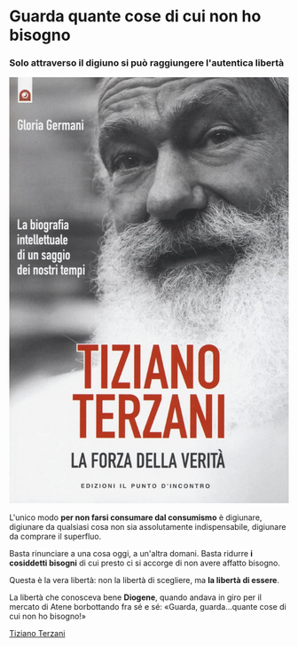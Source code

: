 # Guarda quante cose di cui non ho bisogno

### Solo attraverso il digiuno si può raggiungere l'autentica libertà

![copertina del libro La forza della Verità, di Tiziano Terzani](/img/forza-verita-terzani.jpeg)

L'unico modo **per non farsi consumare dal consumismo** è digiunare, digiunare da qualsiasi cosa non sia assolutamente indispensabile, digiunare da comprare il superfluo.

Basta rinunciare a una cosa oggi, a un'altra domani. Basta ridurre **i cosiddetti bisogni** di cui presto ci si accorge di non avere affatto bisogno.

Questa è la vera libertà: non la libertà di scegliere, ma **la libertà di essere**.

La libertà che conosceva bene **Diogene**, quando andava in giro per il mercato di Atene borbottando fra sé e sé: «Guarda, guarda...quante cose di cui non ho bisogno!»

[Tiziano Terzani](https://amzn.to/49jx7GS)
